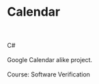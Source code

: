 # Calendar
</br>
</br>
C#
</br>
</br>
Google Calendar alike project.
</br>
</br>
Course: Software Verification
